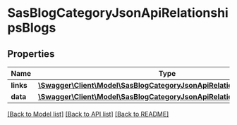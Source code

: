 # SasBlogCategoryJsonApiRelationshipsBlogs

## Properties
Name | Type | Description | Notes
------------ | ------------- | ------------- | -------------
**links** | [**\Swagger\Client\Model\SasBlogCategoryJsonApiRelationshipsBlogsLinks**](SasBlogCategoryJsonApiRelationshipsBlogsLinks.md) |  | [optional] 
**data** | [**\Swagger\Client\Model\SasBlogCategoryJsonApiRelationshipsBlogsData[]**](SasBlogCategoryJsonApiRelationshipsBlogsData.md) |  | [optional] 

[[Back to Model list]](../../README.md#documentation-for-models) [[Back to API list]](../../README.md#documentation-for-api-endpoints) [[Back to README]](../../README.md)

